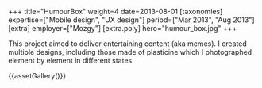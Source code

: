 +++
title="HumourBox"
weight=4
date=2013-08-01
[taxonomies]
expertise=["Mobile design", "UX design"]
period=["Mar 2013", "Aug 2013"]
[extra]
employer=["Mozgy"]
[extra.poly]
hero="humour_box.jpg"
+++

This project aimed to deliver entertaining content (aka memes). I created multiple designs, including those made of plasticine which I photographed element by element in different states. 

{{assetGallery()}}

